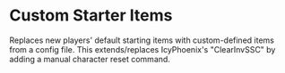 Custom Starter Items
============

Replaces new players' default starting items with custom-defined items from a config file.
This extends/replaces IcyPhoenix's "ClearInvSSC" by adding a manual character reset command.